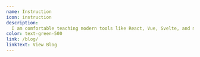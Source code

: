```yaml
---
name: Instruction
icon: instruction
description:
  I am comfortable teaching modern tools like React, Vue, Svelte, and much more.
color: text-green-500
link: /blog/
linkText: View Blog
---
```

